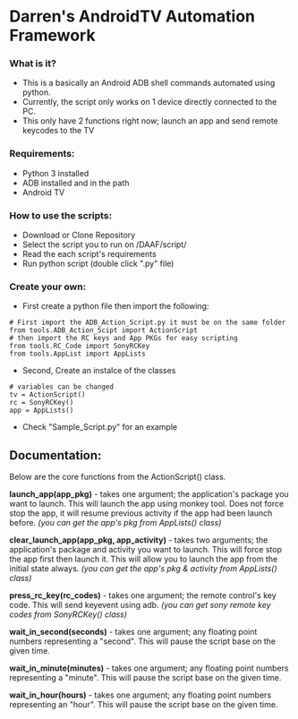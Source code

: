 # Darren's AndroidTV Automation Framework

### What is it?
* This is a basically an Android ADB shell commands automated using python.
* Currently, the script only works on 1 device directly connected to the PC.
* This only have 2 functions right now; launch an app and send remote keycodes to the TV

### Requirements:
* Python 3 installed
* ADB installed and in the path
* Android TV

### How to use the scripts:
* Download or Clone Repository
* Select the script you to run on /DAAF/script/
* Read the each script's requirements
* Run python script (double click ".py" file)

### Create your own:
* First create a python file then import the following:
```
# First import the ADB_Action_Script.py it must be on the same folder
from tools.ADB_Action_Scipt import ActionScript
# then import the RC keys and App PKGs for easy scripting
from tools.RC_Code import SonyRCKey
from tools.AppList import AppLists
```
* Second, Create an instalce of the classes
```
# variables can be changed
tv = ActionScript()
rc = SonyRCKey()
app = AppLists()
```
* Check "Sample_Script.py" for an example

## Documentation:
Below are the core functions from the ActionScript() class.

**launch_app(app_pkg)** - takes one argument; the application's package you want to launch. This will launch the app using monkey tool. Does not force stop the app, it will resume previous activity if the app had been launch before.
*(you can get the app's pkg from AppLists() class)*

**clear_launch_app(app_pkg, app_activity)** - takes two arguments; the application's package and activity you want to launch. This will force stop the app first then launch it. This will allow you to launch the app from the initial state always.
*(you can get the app's pkg & activity from AppLists() class)*

**press_rc_key(rc_codes)** - takes one argument; the remote control's key code. This will send keyevent using adb.
*(you can get sony remote key codes from SonyRCKey() class)*

**wait_in_second(seconds)** - takes one argument; any floating point numbers representing a "second". This will pause the script base on the given time.

**wait_in_minute(minutes)** - takes one argument; any floating point numbers representing a "minute". This will pause the script base on the given time.

**wait_in_hour(hours)** - takes one argument; any floating point numbers representing an "hour". This will pause the script base on the given time.
